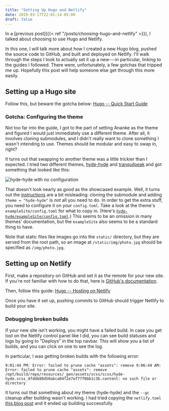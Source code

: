 ```yaml
---
title: "Setting Up Hugo and Netlify"
date: 2019-03-17T22:01:14-05:00
draft: false
---
```


In a [previous post]({{< ref "/posts/choosing-hugo-and-netlify" >}}), I talked about choosing to use Hugo and Netlify.

In this one, I will talk more about how I created a new Hugo blog, pushed the source code to GitHub, and built and deployed on Netlify. I'll walk through the steps I took to actually set it up a new---in particular, linking to the guides I followed. There were, unfortunately, a few gotchas that tripped me up. Hopefully this post will help someone else get through this more easily.

## Setting up a Hugo site

Follow this, but beware the gotcha below: [Hugo -- Quick Start Guide](https://gohugo.io/getting-started/quick-start/)

### Gotcha: Configuring the theme

Not too far into the guide, I got to the part of setting Ananke as the theme and figured I would just immediately use a different theme. After all, it involves cloning submodules, and I didn't really want to clone something I wasn't intending to use. Themes should be modular and easy to swap in, right?

It turns out that swapping to another theme was a little trickier than I expected. I tried two different themes, [hyde-hyde](https://themes.gohugo.io/hyde-hyde/) and [tranquilpeak](https://themes.gohugo.io/hugo-tranquilpeak-theme/) and got something that looked like this:

![hyde-hyde with no configuration](/posts-img/hyde-hyde-no-config.png)

That doesn't look nearly as good as the showcased example. Well, it turns out the [instructions](https://github.com/htr3n/hyde-hyde#installation) are a bit misleading: cloning the submodule and adding `theme = "hyde-hyde"` is _not_ all you need to do. In order to get the extra stuff, you need to configure it on your `config.toml`. Take a look at the theme's `exampleSite/config.toml` for what to copy in. (Here's [`hyde-hyde/exampleSite/config.toml`](https://github.com/htr3n/hyde-hyde/blob/master/exampleSite/config.toml).) This seems to be an omission in many themes' documentation, but the `exampleSite` also seems to be a standard thing to have.

Note that static files like images go into the `static/` directory, but they are served from the root path, so an image at `/static/img/photo.jpg` should be specified as `/img/photo.jpg`.

## Setting up on Netlify

First, make a repository on GitHub and set it as the remote for your new site. If you're not familiar with how to do that, here is [GitHub's documentation](https://help.github.com/en/articles/adding-an-existing-project-to-github-using-the-command-line).

Then, follow this guide: [Hugo -- Hosting on Netlify](https://gohugo.io/hosting-and-deployment/hosting-on-netlify/)

Once you have it set up, pushing commits to GitHub should trigger Netlify to build your site.

### Debugging broken builds

If your new site isn't working, you might have a failed build. In case you get lost on the Netlify control panel like I did, you can see build statuses and logs by going to "Deploys" in the top navbar. This will show you a list of builds, and you can click on one to see the log.

In particular, I was getting broken builds with the following error:

```
9:01:44 PM: Error: failed to prune cache "assets": remove 9:06:44 AM: Error: failed to prune cache "assets": remove /opt/build/repo/resources/_gen/assets/scss/scss/hyde-hyde.scss_4fddb88d50abca04f2e7ef77f0bb1c3b.content: no such file or directory
```

It turns out that something about my theme (hyde-hyde) and the `--gc` cleanup after building wasn't working. I had tried copying the `netlify.toml` [this blog post](https://rozgonyiova.com/posts/deploy-hugo-with-netlify/) and it ended up building successfully.
